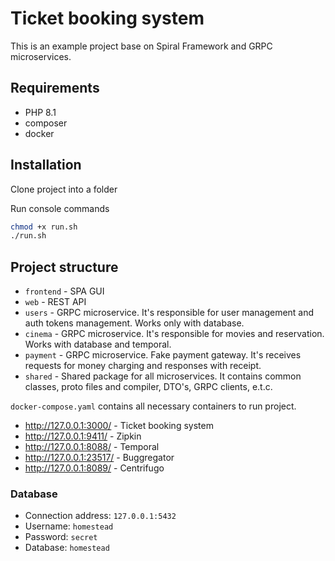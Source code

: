 # Ticket booking system

This is an example project base on Spiral Framework and GRPC microservices.

## Requirements

- PHP 8.1
- composer 
- docker

## Installation

Clone project into a folder 

Run console commands

```bash
chmod +x run.sh
./run.sh
```

## Project structure

- `frontend` - SPA GUI
- `web` - REST API
- `users` - GRPC microservice. It's responsible for user management and auth tokens management. Works only with database.
- `cinema` - GRPC microservice. It's responsible for movies and reservation. Works with database and temporal.
- `payment` - GRPC microservice. Fake payment gateway. It's receives requests for money charging and responses with receipt.
- `shared` - Shared package for all microservices. It contains common classes, proto files and compiler, DTO's, GRPC clients, e.t.c.

`docker-compose.yaml` contains all necessary containers to run project.
 - http://127.0.0.1:3000/ - Ticket booking system
 - http://127.0.0.1:9411/ - Zipkin 
 - http://127.0.0.1:8088/ - Temporal
 - http://127.0.0.1:23517/ - Buggregator
- http://127.0.0.1:8089/ - Centrifugo

### Database

 - Connection address: `127.0.0.1:5432`
 - Username: `homestead`
 - Password: `secret`
 - Database: `homestead`